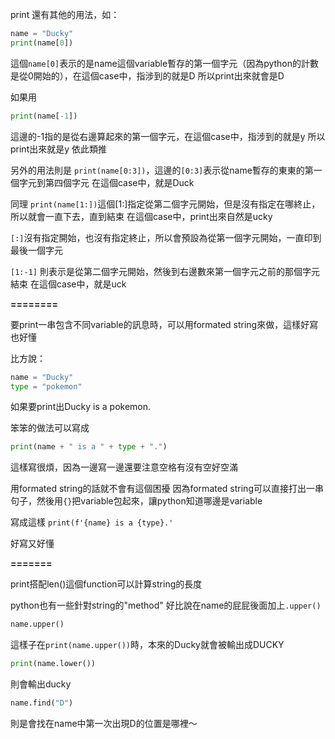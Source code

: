 print 還有其他的用法，如：
```python
name = "Ducky"
print(name[0])
```

這個`name[0]`表示的是name這個variable暫存的第一個字元（因為python的計數是從0開始的），在這個case中，指涉到的就是D
所以print出來就會是D

如果用
```python
print(name[-1])
```
這邊的-1指的是從右邊算起來的第一個字元，在這個case中，指涉到的就是y
所以print出來就是y
依此類推

另外的用法則是
`print(name[0:3])`，這邊的`[0:3]`表示從name暫存的東東的第一個字元到第四個字元
在這個case中，就是Duck

同理
`print(name[1:])`這個[1:]指定從第二個字元開始，但是沒有指定在哪終止，所以就會一直下去，直到結束
在這個case中，print出來自然是ucky

`[:]`沒有指定開始，也沒有指定終止，所以會預設為從第一個字元開始，一直印到最後一個字元

`[1:-1]` 則表示是從第二個字元開始，然後到右邊數來第一個字元之前的那個字元結束
在這個case中，就是uck

**========**

要print一串包含不同variable的訊息時，可以用formated string來做，這樣好寫也好懂

比方說：
```python
name = "Ducky"
type = "pokemon"
```

如果要print出Ducky is a pokemon.

笨笨的做法可以寫成
```python
print(name + " is a " + type + ".")
```

這樣寫很煩，因為一邊寫一邊還要注意空格有沒有空好空滿

用formated string的話就不會有這個困擾
因為formated string可以直接打出一串句子，然後用`{}`把variable包起來，讓python知道哪邊是variable

寫成這樣
`print(f'{name} is a {type}.'`

好寫又好懂

**=======**

print搭配len()這個function可以計算string的長度

python也有一些針對string的"method"
好比說在name的屁屁後面加上`.upper()`

```python
name.upper()
```

這樣子在`print(name.upper())`時，本來的Ducky就會被輸出成DUCKY


```python
print(name.lower())
```
則會輸出ducky


```python
name.find("D")
```

則是會找在name中第一次出現D的位置是哪裡～
